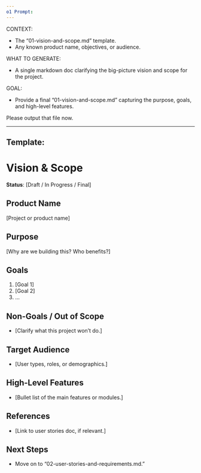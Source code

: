 ```yaml
---
o1 Prompt:
---
```

CONTEXT:
- The “01-vision-and-scope.md” template.
- Any known product name, objectives, or audience.

WHAT TO GENERATE:
- A single markdown doc clarifying the big-picture vision and scope for the project.

GOAL:
- Provide a final “01-vision-and-scope.md” capturing the purpose, goals, and high-level features.

Please output that file now.



---
Template:
---
# Vision & Scope
**Status**: [Draft / In Progress / Final]

## Product Name
[Project or product name]

## Purpose
[Why are we building this? Who benefits?]

## Goals
1. [Goal 1]
2. [Goal 2]
3. ...

## Non-Goals / Out of Scope
- [Clarify what this project won’t do.]

## Target Audience
- [User types, roles, or demographics.]

## High-Level Features
- [Bullet list of the main features or modules.]

## References
- [Link to user stories doc, if relevant.]

## Next Steps
- Move on to “02-user-stories-and-requirements.md.”
